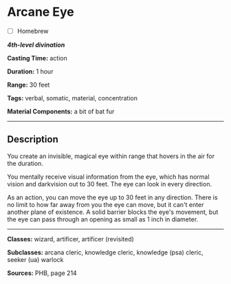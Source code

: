 # Arcane Eye

- [ ] Homebrew

***4th-level divination***

**Casting Time:** action

**Duration:** 1 hour

**Range:** 30 feet

**Tags:** verbal, somatic, material, concentration

**Material Components:** a bit of bat fur

---

## Description
You create an invisible, magical eye within range that hovers in the air for the duration.

You mentally receive visual information from the eye, which has normal vision and darkvision out to 30 feet. The eye can look in every direction.

As an action, you can move the eye up to 30 feet in any direction. There is no limit to how far away from you the eye can move, but it can't enter another plane of existence. A solid barrier blocks the eye's movement, but the eye can pass through an opening as small as 1 inch in diameter.

---

**Classes:** wizard, artificer, artificer (revisited)

**Subclasses:** arcana cleric, knowledge cleric, knowledge (psa) cleric, seeker (ua) warlock

**Sources:** PHB, page 214
